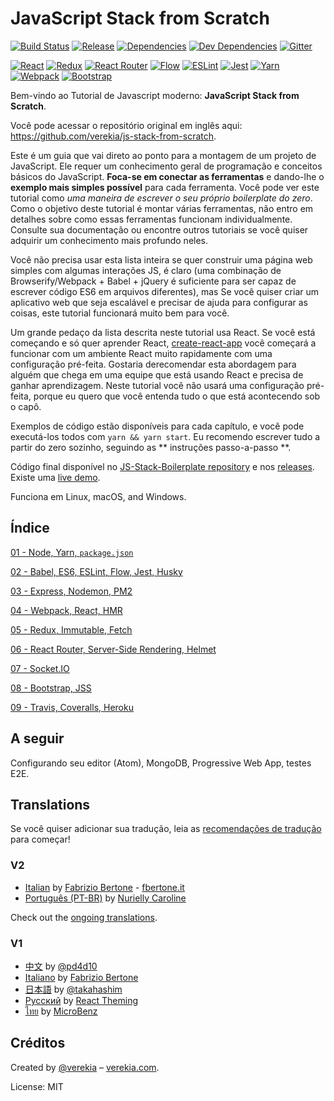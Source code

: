 # JavaScript Stack from Scratch

[![Build Status](https://travis-ci.org/verekia/js-stack-from-scratch.svg?branch=master)](https://travis-ci.org/verekia/js-stack-from-scratch)
[![Release](https://img.shields.io/github/release/verekia/js-stack-from-scratch.svg?style=flat-square)](https://github.com/verekia/js-stack-from-scratch/releases)
[![Dependencies](https://img.shields.io/david/verekia/js-stack-boilerplate.svg?style=flat-square)](https://david-dm.org/verekia/js-stack-boilerplate)
[![Dev Dependencies](https://img.shields.io/david/dev/verekia/js-stack-boilerplate.svg?style=flat-square)](https://david-dm.org/verekia/js-stack-boilerplate?type=dev)
[![Gitter](https://img.shields.io/gitter/room/js-stack-from-scratch/Lobby.svg?style=flat-square)](https://gitter.im/js-stack-from-scratch/)

[![React](/img/react-padded-90.png)](https://facebook.github.io/react/)
[![Redux](/img/redux-padded-90.png)](http://redux.js.org/)
[![React Router](/img/react-router-padded-90.png)](https://github.com/ReactTraining/react-router)
[![Flow](/img/flow-padded-90.png)](https://flowtype.org/)
[![ESLint](/img/eslint-padded-90.png)](http://eslint.org/)
[![Jest](/img/jest-padded-90.png)](https://facebook.github.io/jest/)
[![Yarn](/img/yarn-padded-90.png)](https://yarnpkg.com/)
[![Webpack](/img/webpack-padded-90.png)](https://webpack.github.io/)
[![Bootstrap](/img/bootstrap-padded-90.png)](http://getbootstrap.com/)

Bem-vindo ao Tutorial de Javascript moderno: **JavaScript Stack from Scratch**.

Você pode acessar o repositório original em inglês aqui: https://github.com/verekia/js-stack-from-scratch.

Este é um guia que vai direto ao ponto para a montagem de um projeto de JavaScript. Ele requer um conhecimento geral de programação e conceitos básicos do JavaScript. **Foca-se em conectar as ferramentas** e dando-lhe o **exemplo mais simples possível** para cada ferramenta. Você pode ver este tutorial como *uma maneira de escrever o seu próprio boilerplate do zero*. Como o objetivo deste tutorial é montar várias ferramentas, não entro em detalhes sobre como essas ferramentas funcionam individualmente. Consulte sua documentação ou encontre outros tutoriais se você quiser adquirir um conhecimento mais profundo neles.

Você não precisa usar esta lista inteira se quer construir uma página web simples com algumas interações JS, é claro (uma combinação de Browserify/Webpack + Babel + jQuery é suficiente para ser capaz de escrever código ES6 em arquivos diferentes), mas Se você quiser criar um aplicativo web que seja escalável e precisar de ajuda para configurar as coisas, este tutorial funcionará muito bem para você.


Um grande pedaço da lista descrita neste tutorial usa React. Se você está começando e só quer aprender React, [create-react-app](https://github.com/facebookincubator/create-react-app) você começará a funcionar com um ambiente React muito rapidamente com uma configuração pré-feita. Gostaria derecomendar esta abordagem para alguém que chega em uma equipe que está usando React e precisa de ganhar aprendizagem. Neste tutorial você não usará uma configuração pré-feita, porque eu quero que você entenda tudo o que está acontecendo sob o capô.


Exemplos de código estão disponíveis para cada capítulo, e você pode executá-los todos com `yarn && yarn start`. Eu recomendo escrever tudo a partir do zero sozinho, seguindo as ** instruções passo-a-passo **.


Código final disponível no [JS-Stack-Boilerplate repository](https://github.com/verekia/js-stack-boilerplate) e nos [releases](https://github.com/verekia/js-stack-from-scratch/releases). Existe uma [live demo](https://js-stack.herokuapp.com/).


Funciona em Linux, macOS, and Windows.

## Índice

[01 - Node, Yarn, `package.json`](/tutorial/01-node-yarn-package-json.md#readme)

[02 - Babel, ES6, ESLint, Flow, Jest, Husky](/tutorial/02-babel-es6-eslint-flow-jest-husky.md#readme)

[03 - Express, Nodemon, PM2](/tutorial/03-express-nodemon-pm2.md#readme)

[04 - Webpack, React, HMR](/tutorial/04-webpack-react-hmr.md#readme)

[05 - Redux, Immutable, Fetch](/tutorial/05-redux-immutable-fetch.md#readme)

[06 - React Router, Server-Side Rendering, Helmet](/tutorial/06-react-router-ssr-helmet.md#readme)

[07 - Socket.IO](/tutorial/07-socket-io.md#readme)

[08 - Bootstrap, JSS](/tutorial/08-bootstrap-jss.md#readme)

[09 - Travis, Coveralls, Heroku](/tutorial/09-travis-coveralls-heroku.md#readme)

## A seguir

Configurando seu editor (Atom), MongoDB, Progressive Web App, testes E2E.

## Translations


Se você quiser adicionar sua tradução, leia as [recomendações de tradução](/how-to-translate.md) para começar!

### V2

- [Italian](https://github.com/fbertone/guida-javascript-moderno) by [Fabrizio Bertone](https://github.com/fbertone) - [fbertone.it](http://fbertone.it)
- [Português (PT-BR)](https://github.com/nurycaroline/js-stack-from-scratch) by [Nurielly Caroline](https://github.com/nurycaroline)

Check out the [ongoing translations](https://github.com/verekia/js-stack-from-scratch/issues/147).

### V1

- [中文](https://github.com/pd4d10/js-stack-from-scratch) by [@pd4d10](http://github.com/pd4d10)
- [Italiano](https://github.com/fbertone/js-stack-from-scratch) by [Fabrizio Bertone](https://github.com/fbertone)
- [日本語](https://github.com/takahashim/js-stack-from-scratch) by [@takahashim](https://github.com/takahashim)
- [Русский](https://github.com/UsulPro/js-stack-from-scratch) by [React Theming](https://github.com/sm-react/react-theming)
- [ไทย](https://github.com/MicroBenz/js-stack-from-scratch) by [MicroBenz](https://github.com/MicroBenz)

## Créditos

Created by [@verekia](https://twitter.com/verekia) – [verekia.com](http://verekia.com/).

License: MIT
